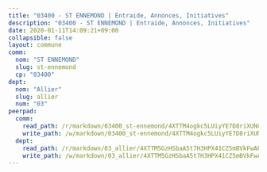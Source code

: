 ```yaml
---
title: "03400 - ST ENNEMOND | Entraide, Annonces, Initiatives"
description: "03400 - ST ENNEMOND | Entraide, Annonces, Initiatives"
date: 2020-01-11T14:09:21+09:00
collapsible: false
layout: commune
comm:
  nom: "ST ENNEMOND"
  slug: st-ennemond
  cp: "03400"
dept:
  nom: "Allier"
  slug: allier
  num: "03"
peerpad:
  comm:
    read_path: /r/markdown/03400_st-ennemond/4XTTM4ogkc5LUiyYE7D8riXUNCQZkGqgzeWhNC1ZuqtRXMJQx
    write_path: /w/markdown/03400_st-ennemond/4XTTM4ogkc5LUiyYE7D8riXUNCQZkGqgzeWhNC1ZuqtRXMJQx-K3TgTsp6gDt5GLC6g1rnPWrBsobsFh46H4tQCtx7CKEDz5HjUfYFPbPMhMjDuzxyYXBZB8YqJoPmGgM9J5p6yXFm1LZvpKV51fpzrULjgRnRtAZCq5NT6oHWQBwCSf7fZwKWy3qS
  dept:
    read_path: /r/markdown/03_allier/4XTTM5GzHSbaA5t7H3HPX41CZ5mBVkFwAP4hDd5RoBY2JsEAy
    write_path: /w/markdown/03_allier/4XTTM5GzHSbaA5t7H3HPX41CZ5mBVkFwAP4hDd5RoBY2JsEAy-K3TgTfK63S9nh1XDKRdQM5CC7MJ5PWSrKVUCPKbSrFQ3cakeCH8tQGdUR9DTAz4uGC38FSNg947MKdwTpPPt11GSCbnkNPZdBTNtwdL7kw34FMS1ADZJRkGgd1Xx6qPUaEUtuBP3
---
```



